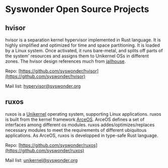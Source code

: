 # Syswonder Open Source Projects

## hvisor

hvisor is a separation kernel hypervisor implemented in Rust language.
It is highly simplified and optimized for time and space partitioning.
It is loaded by a Linux system. Once activated, it runs bare-metal, and
splits off parts of the system' resources and assigns them to Unikernel
OSs in different zones. The hvisor design references much from [jailhouse](https://github.com/siemens/jailhouse).

<i class="fa-brands fa-github"></i> Repo: [https://github.com/syswonder/hvisor](https://github.com/syswonder/hvisor)

<i class="fa-solid fa-envelopes-bulk"></i> Mail list: [hypervisor@syswonder.org](https://maillist.syswonder.org/mailman3/lists/hypervisor.syswonder.org/)

## ruxos

ruxos is a [Unikernel](https://en.wikipedia.org/wiki/Unikernel) operating system, supporting Linux applications. ruxos is built from the kernel framework [ArceOS](https://github.com/rcore-os/arceos). ArceOS defines a set of interfaces among different os modules. ruxos addes/optimizes/replaces necessary modules to meet the requirements of different ubiquitous applications. As ArceOS, ruxos is developped in type-safe Rust language. 

<i class="fa-brands fa-github"></i> Repo: [https://github.com/syswonder/ruxos](https://github.com/syswonder/ruxos)

<i class="fa-solid fa-envelopes-bulk"></i> Mail list: [unikernel@syswonder.org](https://maillist.syswonder.org/mailman3/lists/unikernel.syswonder.org/)

